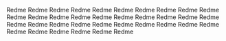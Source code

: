Redme Redme Redme Redme Redme Redme
Redme Redme Redme Redme Redme Redme
Redme Redme Redme Redme Redme Redme
Redme Redme Redme Redme Redme Redme
Redme Redme Redme Redme Redme Redme
Redme Redme Redme Redme Redme Redme
